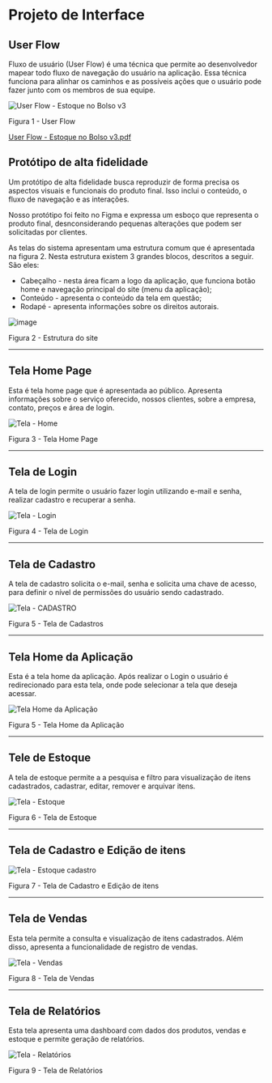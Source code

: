 
# Projeto de Interface

## User Flow

Fluxo de usuário (User Flow) é uma técnica que permite ao desenvolvedor mapear todo fluxo de navegação do usuário na aplicação. Essa técnica funciona para alinhar os caminhos e as possíveis ações que o usuário pode fazer junto com os membros de sua equipe.

![User Flow -  Estoque no Bolso v3](https://github.com/ICEI-PUC-Minas-PMV-ADS/pmv-ads-2023-2-e1-proj-web-t12-estoque-no-bolso/assets/101217240/c01a9433-a239-4ea9-b185-1d8867e0db53)

Figura 1 - User Flow

[User Flow -  Estoque no Bolso v3.pdf](https://github.com/ICEI-PUC-Minas-PMV-ADS/pmv-ads-2023-2-e1-proj-web-t12-estoque-no-bolso/files/12743730/User.Flow.-.Estoque.no.Bolso.v3.pdf)


## Protótipo de alta fidelidade

Um protótipo de alta fidelidade busca reproduzir de forma precisa os aspectos visuais e funcionais do produto final. Isso inclui o conteúdo, o fluxo de navegação e as interações. 

Nosso protótipo foi feito no Figma e expressa um esboço que representa o produto final, desnconsiderando pequenas alterações que podem ser solicitadas por clientes.

As telas do sistema apresentam uma estrutura comum que é apresentada na figura 2. Nesta estrutura existem 3 grandes blocos, descritos a seguir. São eles:

- Cabeçalho - nesta área ficam a logo da aplicação, que funciona botão home e navegação principal do site (menu da aplicação);
- Conteúdo - apresenta o conteúdo da tela em questão;
- Rodapé - apresenta informações sobre os direitos autorais.

![image](https://github.com/ICEI-PUC-Minas-PMV-ADS/pmv-ads-2023-2-e1-proj-web-t12-estoque-no-bolso/assets/58199879/75efb16d-40e0-43d7-b26c-b831aa2a2787)

Figura 2 - Estrutura do site

---
## Tela Home Page

Esta é tela home page que é apresentada ao público. Apresenta informações sobre o serviço oferecido, nossos clientes, sobre a empresa, contato, preços e área de login.

![Tela - Home](https://github.com/ICEI-PUC-Minas-PMV-ADS/pmv-ads-2023-2-e1-proj-web-t12-estoque-no-bolso/assets/58199879/324b9184-6a24-4232-9821-2a452533c94d)

Figura 3 - Tela Home Page

---
## Tela de Login

A tela de login permite o usuário fazer login utilizando e-mail e senha, realizar cadastro e recuperar a senha.

![Tela - Login](https://github.com/ICEI-PUC-Minas-PMV-ADS/pmv-ads-2023-2-e1-proj-web-t12-estoque-no-bolso/assets/58199879/c2d55b92-0852-452d-9abc-6e74403b83aa)

Figura 4 - Tela de Login

---
## Tela de Cadastro

A tela de cadastro solicita o e-mail, senha e solicita uma chave de acesso, para definir o nível de permissões do usuário sendo cadastrado.

![Tela - CADASTRO](https://github.com/ICEI-PUC-Minas-PMV-ADS/pmv-ads-2023-2-e1-proj-web-t12-estoque-no-bolso/assets/58199879/7d03b34b-e94d-42f4-9b96-d3c4bce14b3a)

Figura 5 - Tela de Cadastros

---
## Tela Home da Aplicação

Esta é a tela home da aplicação. Após realizar o Login o usuário é redirecionado para esta tela, onde pode selecionar a tela que deseja acessar.

![Tela Home da Aplicação](https://github.com/ICEI-PUC-Minas-PMV-ADS/pmv-ads-2023-2-e1-proj-web-t12-estoque-no-bolso/assets/58199879/dfa1d087-1358-4b5d-9471-80ec3ae3cfb3)

Figura 5 - Tela Home da Aplicação

---
## Tele de Estoque

A tela de estoque permite a a pesquisa e filtro para visualização de itens cadastrados, cadastrar, editar, remover e arquivar itens. 

![Tela - Estoque](https://github.com/ICEI-PUC-Minas-PMV-ADS/pmv-ads-2023-2-e1-proj-web-t12-estoque-no-bolso/assets/58199879/194f0cba-2b14-4573-a743-a0a3cf10c37b)

Figura 6 - Tela de Estoque

---
## Tela de Cadastro e Edição de itens

![Tela - Estoque cadastro](https://github.com/ICEI-PUC-Minas-PMV-ADS/pmv-ads-2023-2-e1-proj-web-t12-estoque-no-bolso/assets/58199879/659431d7-c4c9-46b6-8dba-e7571ab98a0a)

Figura 7 - Tela de Cadastro e Edição de itens

---
## Tela de Vendas

Esta tela permite a consulta e visualização de itens cadastrados. Além disso, apresenta a funcionalidade de registro de vendas.

![Tela - Vendas](https://github.com/ICEI-PUC-Minas-PMV-ADS/pmv-ads-2023-2-e1-proj-web-t12-estoque-no-bolso/assets/58199879/c3b16a42-a913-4be3-ba64-d4707d99bf1c)

Figura 8 - Tela de Vendas

---
## Tela de Relatórios

Esta tela apresenta uma dashboard com dados dos produtos, vendas e estoque e permite geração de relatórios.

![Tela - Relatórios](https://github.com/ICEI-PUC-Minas-PMV-ADS/pmv-ads-2023-2-e1-proj-web-t12-estoque-no-bolso/assets/58199879/bc625ac6-b1ae-4f8f-9e44-f967f1ba0261)

Figura 9 - Tela de Relatórios
